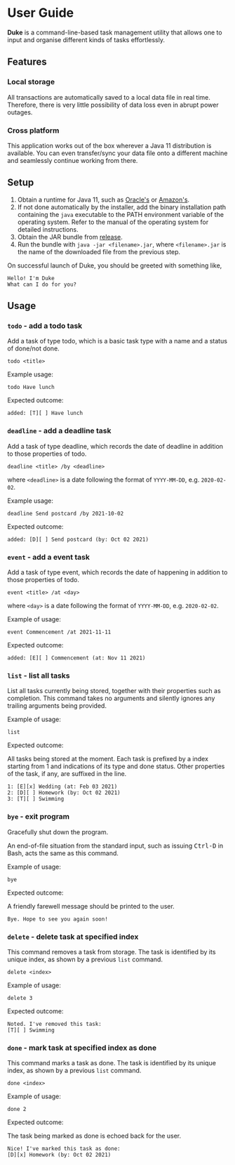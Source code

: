 # User Guide

**Duke** is a command-line-based task management utility that allows one to input and organise different kinds of tasks effortlessly.

## Features

### Local storage

All transactions are automatically saved to a local data file in real time. Therefore, there is very little possibility of data loss even in abrupt power outages.

### Cross platform

This application works out of the box wherever a Java 11 distribution is available. You can even transfer/sync your data file onto a different machine and seamlessly continue working from there.

## Setup

1. Obtain a runtime for Java 11, such as [Oracle's](https://www.oracle.com/java/technologies/downloads/#java11) or [Amazon's](https://docs.aws.amazon.com/corretto/latest/corretto-11-ug/downloads-list.html).
2. If not done automatically by the installer, add the binary installation path containing the `java` executable to the PATH environment variable of the operating system. Refer to the manual of the operating system for detailed instructions.
3. Obtain the JAR bundle from [release](https://github.com/SuibianP/ip/releases/latest).
4. Run the bundle with `java -jar <filename>.jar`, where `<filename>.jar` is the name of the downloaded file from the previous step.

On successful launch of Duke, you should be greeted with something like,
```
Hello! I'm Duke
What can I do for you?
```

## Usage

### `todo` - add a todo task
Add a task of type todo, which is a basic task type with a name and a status of done/not done.

```
todo <title>
```

Example usage:
```
todo Have lunch
```

Expected outcome:
```
added: [T][ ] Have lunch
```

### `deadline` - add a deadline task
Add a task of type deadline, which records the date of deadline in addition to those properties of todo.

```
deadline <title> /by <deadline>
```

where `<deadline>` is a date following the format of `YYYY-MM-DD`, e.g. `2020-02-02`.

Example usage:
```
deadline Send postcard /by 2021-10-02
```

Expected outcome:
```
added: [D][ ] Send postcard (by: Oct 02 2021)
```


### `event` - add a event task
Add a task of type event, which records the date of happening in addition to those properties of todo.

```
event <title> /at <day>
```

where `<day>` is a date following the format of `YYYY-MM-DD`, e.g. `2020-02-02`.

Example of usage:

```
event Commencement /at 2021-11-11
```

Expected outcome:
```
added: [E][ ] Commencement (at: Nov 11 2021)
```

### `list` - list all tasks

List all tasks currently being stored, together with their properties such as completion. This command takes no arguments and silently ignores any trailing arguments being provided.

Example of usage:
```
list
```

Expected outcome:

All tasks being stored at the moment. Each task is prefixed by a index starting from 1 and indications of its type and done status. Other properties of the task, if any, are suffixed in the line.
```
1: [E][x] Wedding (at: Feb 03 2021)
2: [D][ ] Homework (by: Oct 02 2021)
3: [T][ ] Swimming
```

### `bye` - exit program

Gracefully shut down the program.

An end-of-file situation from the standard input, such as issuing <kbd>Ctrl-D</kbd> in Bash, acts the same as this command.

Example of usage:
```
bye
```
Expected outcome:

A friendly farewell message should be printed to the user.
```
Bye. Hope to see you again soon!
```

### `delete` - delete task at specified index

This command removes a task from storage. The task is identified by its unique index, as shown by a previous `list` command.

```
delete <index>
```

Example of usage:
```
delete 3
```
Expected outcome:
```
Noted. I've removed this task:
[T][ ] Swimming
```

### `done` - mark task at specified index as done

This command marks a task as done. The task is identified by its unique index, as shown by a previous `list` command.
```
done <index>
```
Example of usage:

```
done 2
```

Expected outcome:

The task being marked as done is echoed back for the user.
```
Nice! I've marked this task as done:
[D][x] Homework (by: Oct 02 2021)
```
